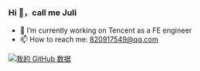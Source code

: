 ### Hi 👋，call me Juli


<!-- **Juliiii/Juliiii** is a ✨ _special_ ✨ repository because its `README.md` (this file) appears on your GitHub profile. -->

<!-- Here are some ideas to get you started: -->

- 🔭 I’m currently working on Tencent as a FE engineer
- 📫 How to reach me: 820917549@qq.com


[![我的 GitHub 数据](https://github-readme-stats.vercel.app/api?username=Juliiii)]()

